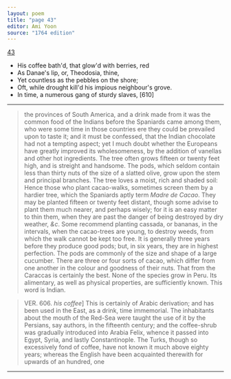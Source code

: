 ```yaml
---
layout: poem
title: "page 43"
editor: Ami Yoon
source: "1764 edition"
---
```



[43]()  

- His coffee bath'd, that glow'd with berries, red  
- As Danae's lip, or, Theodosia, thine,  
- Yet countless as the pebbles on the shore;  
- Oft, while drought kill'd his impious neighbour's grove.  
- In time, a numerous gang of sturdy slaves, [610]  

---

> the provinces of South America, and a drink made from it was the common food of the Indians before the Spaniards came among them, who were some time in those countries ere they could be prevailed upon to taste it; and it must be confessed, that the Indian chocolate had not a tempting aspect; yet I much doubt whether the Europeans have greatly improved its wholesomeness, by the addition of vanellas and other hot ingredients. The tree often grows fifteen or twenty feet high, and is streight and handsome. The pods, which seldom contain less than thirty nuts of the size of a slatted olive, grow upon the stem and principal branches. The tree loves a moist, rich and shaded soil: Hence those who plant cacao-walks, sometimes screen them by a hardier tree, which the Spaniards aptly term *Madre de Cacao*. They may be planted fifteen or twenty feet distant, though some advise to plant them much nearer, and perhaps wisely; for it is an easy matter to thin them, when they are past the danger of being destroyed by dry weather, *&c*. Some recommend planting cassada, or bananas, in the intervals, when the cacao-trees are young, to destroy weeds, from which the walk cannot be kept too free. It is generally three years before they produce good pods; but, in six years, they are in highest perfection. The pods are commonly of the size and shape of a large cucumber. There are three or four sorts of cacao, which differ from one another in the colour and goodness of their nuts. That from the Caraccas is certainly the best. None of the species grow in Peru. Its alimentary, as well as physical properties, are sufficiently known. This word is Indian.  

> VER. 606. *his coffee*\] This is certainly of Arabic derivation; and has been used in the East, as a drink, time immemorial. The inhabitants about the mouth of the Red-Sea were taught the use of it by the Persians, say authors, in the fifteenth century; and the coffee-shrub was gradually introduced into Arabia Felix, whence it passed into Egypt, Syria, and lastly Constantinople. The Turks, though so excessively fond of coffee, have not known it much above eighty years; whereas the English have been acquainted therewith for upwards of an hundred, one

---
